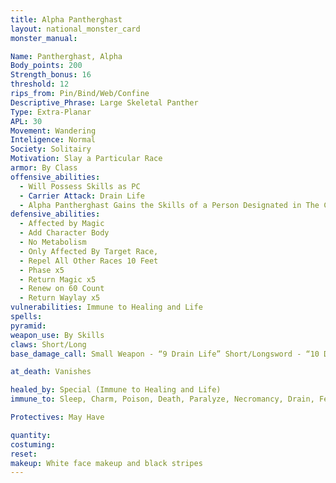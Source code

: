 ```yaml
---
title: Alpha Pantherghast
layout: national_monster_card
monster_manual: 

Name: Pantherghast, Alpha
Body_points: 200
Strength_bonus: 16
threshold: 12
rips_from: Pin/Bind/Web/Confine
Descriptive_Phrase: Large Skeletal Panther
Type: Extra-Planar
APL: 30 
Movement: Wandering
Inteligence: Normal
Society: Solitairy
Motivation: Slay a Particular Race
armor: By Class
offensive_abilities: 
  - Will Possess Skills as PC
  - Carrier Attack: Drain Life
  - Alpha Pantherghast Gains the Skills of a Person Designated in The Circle of Power at the Time of Summoning
defensive_abilities: 
  - Affected by Magic
  - Add Character Body
  - No Metabolism
  - Only Affected By Target Race, 
  - Repel All Other Races 10 Feet
  - Phase x5
  - Return Magic x5
  - Renew on 60 Count
  - Return Waylay x5
vulnerabilities: Immune to Healing and Life
spells: 
pyramid: 
weapon_use: By Skills
claws: Short/Long
base_damage_call: Small Weapon - “9 Drain Life” Short/Longsword - “10 Drain Life”

at_death: Vanishes

healed_by: Special (Immune to Healing and Life)
immune_to: Sleep, Charm, Poison, Death, Paralyze, Necromancy, Drain, Feeblemind, Vertigo

Protectives: May Have

quantity:
costuming:
reset:
makeup: White face makeup and black stripes
---
```



